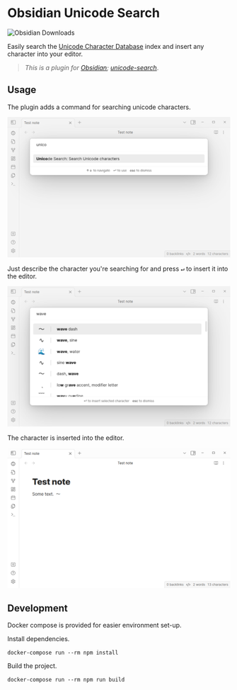 # Obsidian Unicode Search

![Obsidian Downloads](https://img.shields.io/badge/dynamic/json?label=downloads&query=%24%5B%22unicode-search%22%5D%5B%22downloads%22%5D&url=https%3A%2F%2Fraw.githubusercontent.com%2Fobsidianmd%2Fobsidian-releases%2Fmaster%2Fcommunity-plugin-stats.json&logo=obsidian&color=8b6cef&logoColor=8b6cef&labelColor=f1f2f3&logoWidth=20&style=for-the-badge)

Easily search the [Unicode Character Database](https://www.unicode.org/ucd/) index
and insert any character into your editor.

> *This is a plugin for [Obsidian](https://obsidian.md); [unicode-search](https://obsidian.md/plugins?id=unicode-search)*.

## Usage

The plugin adds a command for searching unicode characters.

![Search command preview](./assets/command.png)

Just describe the character you're searching for
and press <kbd>↵</kbd> to insert it into the editor.

![Search "wave" preview](./assets/search-wave.png)

The character is inserted into the editor.

![Inserted wave symbol](./assets/wave-inserted.png)

## Development

Docker compose is provided for easier environment set-up.

Install dependencies.

```console
docker-compose run --rm npm install
```

Build the project.

```console
docker-compose run --rm npm run build
```
